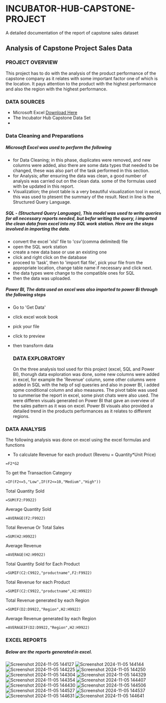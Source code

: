 # INCUBATOR-HUB-CAPSTONE-PROJECT
A detailed documentation of the report of capstone sales dataset
## Analysis of Capstone Project Sales Data
### PROJECT OVERVIEW
This project has to do with the analysis of the product performance of the capstone company as it relates with some important factor one of which is the location. 
It pays attention to the product with the highest performance and also the region with the highest performance.
### DATA SOURCES
- Microsoft Excel [Download Here](https://www.microsoft.com)
- The Incubator Hub Capstone Data Set
- 
### Data Cleaning and Preparations
##### Microsoft Excel was used to perform the following
- for Data Cleaning; in this phase, duplicates were removed, and new columns were added, also there are some data types that needed to be changed, these was also part of the task performed in this section.
- for Analysis; after ensuring the data was clean, a good number of analysis was carried out on the clean data. some of the formulas used with be updated in this report.
- Visualization; the pivot table is a very beautiful visualization tool in excel, this was used to ptesent the summary of the result.
    Next in line is the Structured Query Language.
    
##### SQL - (Structured Query Language), This model was used to write queries for all necessary reports needed, but befor writing the query, i imported the clean data from excel into my SQL work station. Here are the steps involved in importing the data.
- convert the excel 'xlsl' file to 'csv'(comma delimited) file
- open the SQL work station
- create a new data base or use an existing one
- click and right click on the database
- proceed to 'task', then to 'import flat file', pick your file from the appropriate location, change table name if necessary and click next.
- the data types were change to the compatible ones for SQL
- then the data was uploaded.
##### Power BI, The data used on excel was also imported to power Bi through the following steps
- Go to 'Get Data'
- click excel wook book
- pick your file
- click to preview
- then transform data

  ### DATA EXPLORATORY
  On the three analysis tool used for this project (excel, SQL and Power BI), thorugh data exploration was done, some new columns were added in excel, for example the 'Revenue' column, some other columns were added in SQL with the help of sql quesries and also in power BI, i added spme conditional column and also measures.
  The pivot table was used to summerise the report in excel, some pivot chats were also used.
  The were differen visuals generated on Power BI that gave an overview of the sales pattern as it was on excel. Power BI visuals also provided a detailed trend in the products performances as it relates to different regions.
### DATA ANALYSIS
The following analysis was done on excel using the excel formulas and functions
- To calculate Revenue for each product (Revenu = Quantity*Unit Price)
```
=F2*G2
```
To get the Transaction Category
```
=IF(F2<=5,"Low",IF(F2<=10,"Medium","High"))
```
Total Quantity Sold
```
=SUM(F2:F9922)
```
Average Quantity Sold
```
=AVERAGE(F2:F9922)
```
Total Revenue Or Total Sales
```
=SUM(H2:H9922)
```
Average Revenue
```
=AVERAGE(H2:H9922)
```
Total Quantity Sold for Each Product
```
=SUMIF(C2:C9922,"productname",F2:F9922)
```
Total Revenue for each Product
```
=SUMIF(C2:C9922,"productname",H2:H9922)
```
Total Revenue generated by each Region
```
=SUMIF(D2:D9922,"Region",H2:H9922)
```
Average Revenue generated by each Region
```
=AVERAGEIF(D2:D9922,"Region",H2:H9922)
```

### EXCEL REPORTS
##### Below are the reports generated in excel.
![Screenshot 2024-11-05 144127](https://github.com/user-attachments/assets/cb25b41a-0730-4ffe-b456-5d8ea3da649c)
![Screenshot 2024-11-05 144144](https://github.com/user-attachments/assets/281a2413-20ee-451f-a036-e4e29ae008a9)
![Screenshot 2024-11-05 144225](https://github.com/user-attachments/assets/81c0c959-53df-4aba-b3c7-3b7a878071ae)
![Screenshot 2024-11-05 144250](https://github.com/user-attachments/assets/33a69d44-9ad9-4b94-8d46-618b96fc6b7f)
![Screenshot 2024-11-05 144304](https://github.com/user-attachments/assets/49e71445-3510-4a60-8b08-333772c5d2f1)
![Screenshot 2024-11-05 144329](https://github.com/user-attachments/assets/98204d37-23d4-40ac-a326-abb25415ecf5)
![Screenshot 2024-11-05 144354](https://github.com/user-attachments/assets/6cd140c9-6339-445c-96f7-00e797dbff96)
![Screenshot 2024-11-05 144407](https://github.com/user-attachments/assets/71e1373a-f139-4497-a391-d7f510a45b9b)
![Screenshot 2024-11-05 144430](https://github.com/user-attachments/assets/727119be-86aa-41d1-a3d3-eed3090f0a61)
![Screenshot 2024-11-05 144506](https://github.com/user-attachments/assets/720faf59-0bc9-4116-abb6-e612f3e88705)
![Screenshot 2024-11-05 144527](https://github.com/user-attachments/assets/4fa282d7-6e31-4df5-8aa0-164687741b0f)
![Screenshot 2024-11-05 144537](https://github.com/user-attachments/assets/3d62c4b5-5f1d-47db-bf6f-6dcbf48730e5)
![Screenshot 2024-11-05 144631](https://github.com/user-attachments/assets/4cffc8ae-1f9f-4bdb-a66a-f5591d41a651)
![Screenshot 2024-11-05 144641](https://github.com/user-attachments/assets/ab28b433-b880-4cdd-b5fd-45b8b49d6486)












